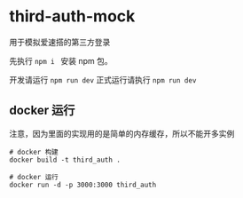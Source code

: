 # third-auth-mock

用于模拟爱速搭的第三方登录

先执行 `npm i ` 安装 npm 包。

开发请运行 `npm run dev` 正式运行请执行 `npm run dev`

## docker 运行

注意，因为里面的实现用的是简单的内存缓存，所以不能开多实例

```
# docker 构建
docker build -t third_auth .

# docker 运行
docker run -d -p 3000:3000 third_auth
```

